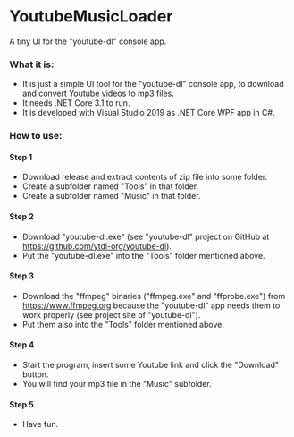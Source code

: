# YoutubeMusicLoader
A tiny UI for the "youtube-dl" console app.

### What it is:

- It is just a simple UI tool for the "youtube-dl" console app, to download and convert Youtube videos to mp3 files.
- It needs .NET Core 3.1 to run.
- It is developed with Visual Studio 2019 as .NET Core WPF app in C#.

### How to use:

#### Step 1
- Download release and extract contents of zip file into some folder.
- Create a subfolder named "Tools" in that folder.
- Create a subfolder named "Music" in that folder.

#### Step 2
- Download "youtube-dl.exe" (see "youtube-dl" project on GitHub at https://github.com/ytdl-org/youtube-dl).
- Put the "youtube-dl.exe" into the "Tools" folder mentioned above.

#### Step 3
- Download the "ffmpeg" binaries ("ffmpeg.exe" and "ffprobe.exe") from https://www.ffmpeg.org because the "youtube-dl" app needs them to work properly (see project site of "youtube-dl").
- Put them also into the "Tools" folder mentioned above.

#### Step 4
- Start the program, insert some Youtube link and click the "Download" button.
- You will find your mp3 file in the "Music" subfolder.

#### Step 5
- Have fun.
